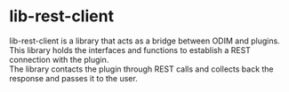 # lib-rest-client  
lib-rest-client is a library that acts as a bridge between ODIM and plugins.  
This library holds the interfaces and functions to establish a REST connection with the plugin.  
The library contacts the plugin through REST calls and collects back the response and passes it to the user.
